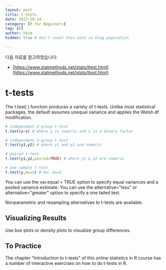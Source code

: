 ```yaml
---
layout: post  
title: t-tests
date: 2017-10-24  
category: [R for Beginners]  
tag: [R]  
author: hkim  
hidden: true # don't count this post in blog pagination  

---
```


다음 자료를 참고하였습니다:  
- [https://www.statmethods.net/stats/ttest.html](https://www.statmethods.net/stats/ttest.html)

# t-tests

The t.test( ) function produces a variety of t-tests. Unlike most statistical packages, the default assumes unequal variance and applies the Welsh df modification.

```r
# independent 2-group t-test
t.test(y~x) # where y is numeric and x is a binary factor

# independent 2-group t-test
t.test(y1,y2) # where y1 and y2 are numeric

# paired t-test
t.test(y1,y2,paired=TRUE) # where y1 & y2 are numeric

# one sample t-test
t.test(y,mu=3) # Ho: mu=3
```

You can use the var.equal = TRUE option to specify equal variances and a pooled variance estimate. You can use the alternative="less" or alternative="greater" option to specify a one tailed test.

Nonparametric and resampling alternatives to t-tests are available.

## Visualizing Results
Use box plots or density plots to visualize group differences.

## To Practice
The chapter "Introduction to t-tests" of this online statistics in R course has a number of interactive exercises on how to do t-tests in R.

